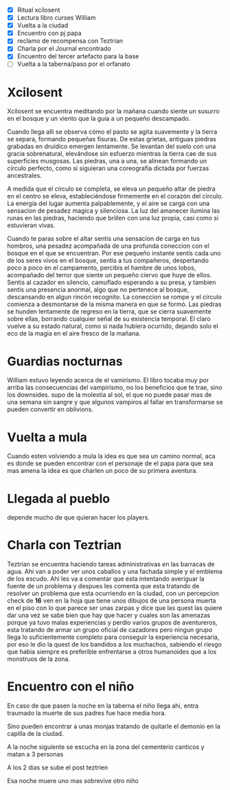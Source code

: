 - [x] Ritual xcilosent
- [x] Lectura libro curses William
- [x] Vuelta a la ciudad
- [x] Encuentro con pj papa
- [x] reclamo de recompensa con Teztrian
- [x] Charla por el Journal encontrado
- [x] Encuentro del tercer artefacto para la base
- [ ] Vuelta a la taberna/paso por el orfanato
# Xcilosent
Xcilosent se encuentra meditando por la mañana cuando siente un susurro en el bosque y un viento que la guia a un pequeño descampado.

Cuando llega alli se observa cómo el pasto se agita suavemente y la tierra se separa, formando pequeñas fisuras. De estas grietas, antiguas piedras grabadas en druídico emergen lentamente. Se levantan del suelo con una gracia sobrenatural, elevándose sin esfuerzo mientras la tierra cae de sus superficies musgosas. Las piedras, una a una, se alinean formando un círculo perfecto, como si siguieran una coreografía dictada por fuerzas ancestrales.

A medida que el círculo se completa, se eleva un pequeño altar de piedra en el centro se eleva, estableciéndose firmemente en el corazón del círculo. La energía del lugar aumenta palpablemente, y el aire se carga con una sensacion de pesadez magica y silenciosa. La luz del amanecer ilumina las runas en las piedras, haciendo que brillen con una luz propia, casi como si estuvieran vivas.

Cuando te paras sobre el altar sentis una sensacion de carga en tus hombros, una pesadez acompañada de una profunda coneccion con el bosque en el que se encuentran. Por ese pequeño instante sentís cada uno de los seres vivos en el bosque, sentis a tus compañeros, despertando poco a poco en el campamento, percibis el hambre de unos lobos, acompañado del terror que siente un pequeño ciervo que huye de ellos. Sentis al cazador en silencio, camuflado esperando a su presa, y tambien sentis una presencia anormal, algo que no pertenece al bosque, descansando en algun rincón recognito. La coneccion se rompe y el círculo comienza a desmontarse de la misma manera en que se formó. Las piedras se hunden lentamente de regreso en la tierra, que se cierra suavemente sobre ellas, borrando cualquier señal de su existencia temporal. El claro vuelve a su estado natural, como si nada hubiera ocurrido, dejando solo el eco de la magia en el aire fresco de la mañana.

# Guardias nocturnas

William estuvo leyendo acerca de el vamirismo. El libro tocaba muy por arriba las consecuencias del vampirismo, no los beneficios que te trae, sino los downsides. supo de la molestia al sol, el que no puede pasar mas de una semana sin sangre y que algunos vampiros al fallar en transformarse se pueden convertir en oblivions.

# Vuelta a mula
Cuando esten volviendo a mula la idea es que sea un camino normal, aca es donde se pueden encontrar con el personaje de el papa para que sea mas amena la idea es que charlen un poco de su primera aventura.

# Llegada al pueblo
depende mucho de que quieran hacer los players.

# Charla con Teztrian
Teztrian se encuentra haciendo tareas administrativas en las barracas de agua.
Ahi van a poder ver unos caballos y una fachada simple y el emblema de los escudo. Ahi les va a comentar que esta intentando averiguar la fuente de un problema y despues les comenta que esta tratando de resolver un problema que esta ocurriendo en la ciudad, con un percepcion check de **16** ven en la hoja que tiene unos dibujos de una persona muerta en el piso con lo que parece ser unas zarpas y dice que las quest las quiere dar una vez se sabe bien que hay que hacer y cuales son las amenazas porque ya tuvo malas experiencias y perdio varios grupos de aventureros, esta tratando de armar un grupo oficial de cazadores pero ningun grupo llega lo suficientemente completo para conseguir la experiencia necesaria, por eso le dio la quest de los bandidos a los muchachos, sabiendo el riesgo que habia siempre es preferible enfrentarse a otros humanoides que a los monstruos de la zona.

# Encuentro con el niño
En caso de que pasen la noche en la taberna el niño llega ahi, entra traumado la muerte de sus padres fue hace media hora.

Sino pueden encontrar a unas monjas tratando de quitarle el demonio en la capilla de la ciudad.

A la noche siguiente se escucha en la zona del cementerio canticos y matan a 3 personas

A los 2 dias se sube el post teztrien

Esa noche muere uno mas sobrevive otro niño









